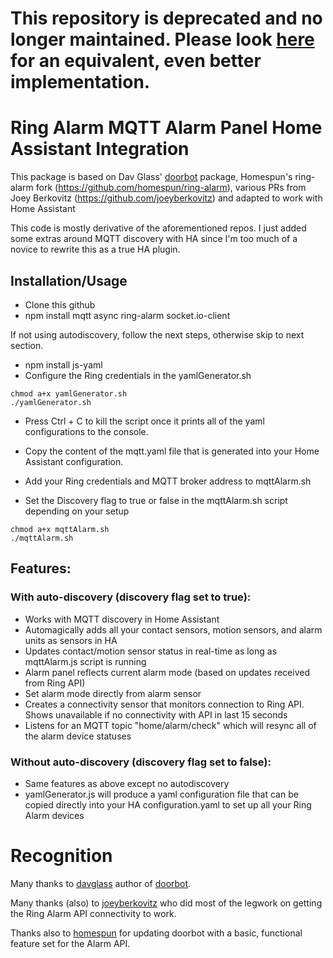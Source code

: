 # This repository is deprecated and no longer maintained.  Please look [here](https://github.com/tsightler/ring-alarm-mqtt) for an equivalent, even better implementation.

Ring Alarm MQTT Alarm Panel Home Assistant Integration
=====================
This package is based on Dav Glass' [doorbot](https://github.com/davglass/doorbot) package, Homespun's ring-alarm fork (https://github.com/homespun/ring-alarm), various PRs from Joey Berkovitz (https://github.com/joeyberkovitz) and adapted to work with Home Assistant

This code is mostly derivative of the aforementioned repos.  I just added some extras around MQTT discovery with HA since I'm too much of a novice to rewrite this as a true HA plugin.

Installation/Usage
------------

* Clone this github
* npm install mqtt async ring-alarm socket.io-client

If not using autodiscovery, follow the next steps, otherwise skip to next section.
* npm install js-yaml
* Configure the Ring credentials in the yamlGenerator.sh
```
chmod a+x yamlGenerator.sh
./yamlGenerator.sh
```
* Press Ctrl + C to kill the script once it prints all of the yaml configurations to the console.
* Copy the content of the mqtt.yaml file that is generated into your Home Assistant configuration.

* Add your Ring credentials and MQTT broker address to mqttAlarm.sh
* Set the Discovery flag to true or false in the mqttAlarm.sh script depending on your setup
```
chmod a+x mqttAlarm.sh
./mqttAlarm.sh
```



## Features:
### With auto-discovery (discovery flag set to true):
* Works with MQTT discovery in Home Assistant
* Automagically adds all your contact sensors, motion sensors, and alarm units as sensors in HA
* Updates contact/motion sensor status in real-time as long as mqttAlarm.js script is running
* Alarm panel reflects current alarm mode (based on updates received from Ring API)
* Set alarm mode directly from alarm sensor
* Creates a connectivity sensor that monitors connection to Ring API.  Shows unavailable if no connectivity with API in last 15 seconds
* Listens for an MQTT topic "home/alarm/check" which will resync all of the alarm device statuses

### Without auto-discovery (discovery flag set to false):
* Same features as above except no autodiscovery
* yamlGenerator.js will produce a yaml configuration file that can be copied directly into your HA configuration.yaml to set up all your Ring Alarm devices

# Recognition
Many thanks to [davglass](https://github.com/davglass) author of [doorbot](https://github.com/davglass/doorbot).

Many thanks (also) to [joeyberkovitz](https://github.com/joeyberkovitz) who did most of the legwork on getting the Ring Alarm API connectivity to work.

Thanks also to [homespun](https://github.com/homespun) for updating doorbot with a basic, functional feature set for the Alarm API.
